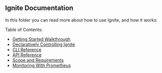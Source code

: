 ## Ignite Documentation

In this folder you can read more about how to use Ignite, and how it works:

Table of Contents:

- [Getting Started Walkthrough](usage.md)
- [Declaratively Controlling Ignite](declarative-config.md)
- [CLI Reference](cli/ignite.md)
- [API Reference](../api)
- [Scope and Requirements](dependencies.md)
- [Monitoring With Prometheus](prometheus.md)
